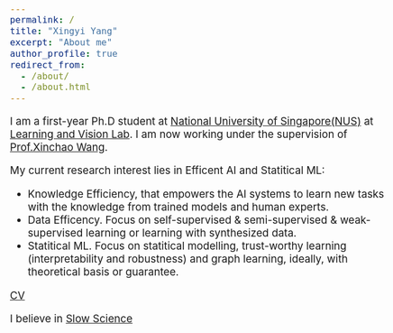 ```yaml
---
permalink: /
title: "Xingyi Yang"
excerpt: "About me"
author_profile: true
redirect_from: 
  - /about/
  - /about.html
---
```


<style type="text/css">
  body{
  font-size: 14pt;
}
</style>

 I am a first-year Ph.D student at [National University of Singapore(NUS)](https://www.nus.edu.sg/) at [Learning and Vision Lab](http://www.lv-nus.org). I am now working under the supervision of [Prof.Xinchao Wang](https://www.eng.nus.edu.sg/ece/staff/wang-xinchao/). 

My current research interest lies in Efficent AI and Statitical ML:
- Knowledge Efficiency, that empowers the AI systems to learn new tasks with the knowledge from trained models and human experts.
- Data Efficency. Focus on self-supervised & semi-supervised & weak-supervised learning or learning with synthesized data.
- Statitical ML. Focus on statitical modelling, trust-worthy learning (interpretability and robustness) and graph learning, ideally, with theoretical basis or guarantee.


[CV](http://adamdad.github.io/files/Resume_Xingyi_Yang_20220722.pdf)

I believe in [Slow Science](http://slow-science.org/)

